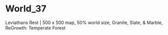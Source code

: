 # World_37
Leviathans Rest | 500 x 500 map, 50% world size, Granite, Slate, &amp; Marble, ReGrowth: Temperate Forest
